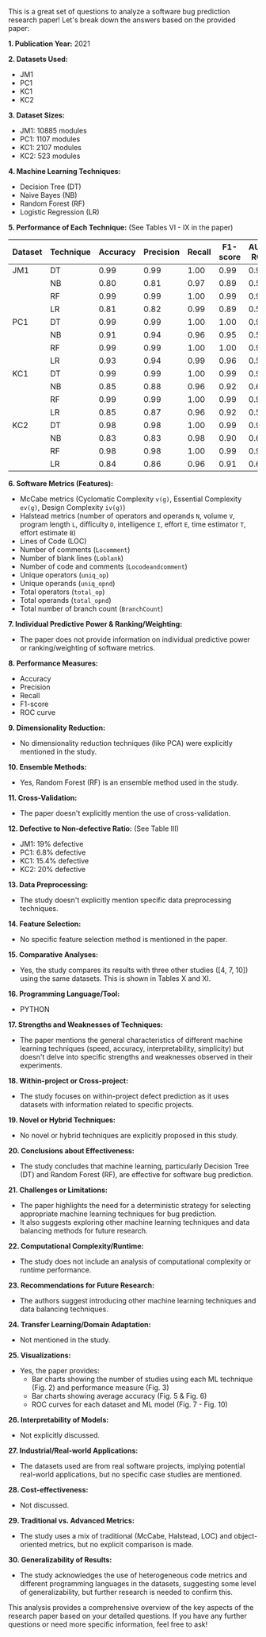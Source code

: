 This is a great set of questions to analyze a software bug prediction research paper! Let's break down the answers based on the provided paper:

**1. Publication Year:** 2021

**2. Datasets Used:**
   - JM1
   - PC1
   - KC1
   - KC2

**3. Dataset Sizes:**
   - JM1: 10885 modules
   - PC1: 1107 modules
   - KC1: 2107 modules 
   - KC2: 523 modules

**4. Machine Learning Techniques:**
   - Decision Tree (DT)
   - Naive Bayes (NB)
   - Random Forest (RF)
   - Logistic Regression (LR)

**5. Performance of Each Technique:** (See Tables VI - IX in the paper)

| Dataset | Technique | Accuracy | Precision | Recall | F1-score | AUC-ROC |
|---|---|---|---|---|---|---|
| JM1   | DT        | 0.99      | 0.99      | 1.00   | 0.99     | 0.973    |
|       | NB        | 0.80      | 0.81      | 0.97   | 0.89     | 0.523    | 
|       | RF        | 0.99      | 0.99      | 1.00   | 0.99     | 0.975    |
|       | LR        | 0.81      | 0.82      | 0.99   | 0.89     | 0.528    |
| PC1   | DT        | 0.99      | 0.99      | 1.00   | 1.00     | 0.961    |
|       | NB        | 0.91      | 0.94      | 0.96   | 0.95     | 0.541    |
|       | RF        | 0.99      | 0.99      | 1.00   | 1.00     | 0.961    |
|       | LR        | 0.93      | 0.94      | 0.99   | 0.96     | 0.578    |
| KC1   | DT        | 0.99      | 0.99      | 1.00   | 0.99     | 0.964    |
|       | NB        | 0.85      | 0.88      | 0.96   | 0.92     | 0.609    |
|       | RF        | 0.99      | 0.99      | 1.00   | 0.99     | 0.967    |
|       | LR        | 0.85      | 0.87      | 0.96   | 0.92     | 0.596    |
| KC2   | DT        | 0.98      | 0.98      | 1.00   | 0.99     | 0.963    |
|       | NB        | 0.83      | 0.83      | 0.98   | 0.90     | 0.603    |
|       | RF        | 0.98      | 0.98      | 1.00   | 0.99     | 0.963    |
|       | LR        | 0.84      | 0.86      | 0.96   | 0.91     | 0.680    |


**6. Software Metrics (Features):**
   - McCabe metrics (Cyclomatic Complexity `v(g)`, Essential Complexity `ev(g)`, Design Complexity `iv(g)`)
   - Halstead metrics (number of operators and operands `N`, volume `V`, program length `L`, difficulty `D`, intelligence `I`, effort `E`, time estimator `T`, effort estimate `B`)
   - Lines of Code (LOC)
   - Number of comments (`Locomment`)
   - Number of blank lines (`Loblank`)
   - Number of code and comments (`Locodeandcomment`)
   - Unique operators (`uniq_op`)
   - Unique operands (`uniq_opnd`)
   - Total operators (`total_op`)
   - Total operands (`total_opnd`)
   - Total number of branch count (`BranchCount`)

**7. Individual Predictive Power & Ranking/Weighting:**
   - The paper does not provide information on individual predictive power or ranking/weighting of software metrics.

**8. Performance Measures:**
   - Accuracy
   - Precision
   - Recall
   - F1-score
   - ROC curve

**9. Dimensionality Reduction:**
   - No dimensionality reduction techniques (like PCA) were explicitly mentioned in the study.

**10. Ensemble Methods:**
   - Yes, Random Forest (RF) is an ensemble method used in the study.

**11. Cross-Validation:**
   - The paper doesn't explicitly mention the use of cross-validation.

**12. Defective to Non-defective Ratio:** (See Table III)
   - JM1: 19% defective
   - PC1: 6.8% defective
   - KC1: 15.4% defective
   - KC2: 20% defective

**13. Data Preprocessing:**
   - The study doesn't explicitly mention specific data preprocessing techniques.

**14. Feature Selection:**
   -  No specific feature selection method is mentioned in the paper. 

**15. Comparative Analyses:**
   - Yes, the study compares its results with three other studies ([4, 7, 10]) using the same datasets. This is shown in Tables X and XI.

**16. Programming Language/Tool:**
   - PYTHON

**17. Strengths and Weaknesses of Techniques:** 
   - The paper mentions the general characteristics of different machine learning techniques (speed, accuracy, interpretability, simplicity) but doesn't delve into specific strengths and weaknesses observed in their experiments. 

**18. Within-project or Cross-project:**
   -  The study focuses on within-project defect prediction as it uses datasets with information related to specific projects.

**19. Novel or Hybrid Techniques:**
   - No novel or hybrid techniques are explicitly proposed in this study.

**20. Conclusions about Effectiveness:**
   - The study concludes that machine learning, particularly Decision Tree (DT) and Random Forest (RF), are effective for software bug prediction.

**21. Challenges or Limitations:**
   - The paper highlights the need for a deterministic strategy for selecting appropriate machine learning techniques for bug prediction.
   - It also suggests exploring other machine learning techniques and data balancing methods for future research.

**22. Computational Complexity/Runtime:**
   - The study does not include an analysis of computational complexity or runtime performance.

**23. Recommendations for Future Research:**
   - The authors suggest introducing other machine learning techniques and data balancing techniques.

**24. Transfer Learning/Domain Adaptation:**
   - Not mentioned in the study.

**25. Visualizations:**
   - Yes, the paper provides:
     - Bar charts showing the number of studies using each ML technique (Fig. 2) and performance measure (Fig. 3)
     - Bar charts showing average accuracy (Fig. 5 & Fig. 6)
     - ROC curves for each dataset and ML model (Fig. 7 - Fig. 10)

**26. Interpretability of Models:**
   - Not explicitly discussed.

**27. Industrial/Real-world Applications:**
   - The datasets used are from real software projects, implying potential real-world applications, but no specific case studies are mentioned.

**28. Cost-effectiveness:**
   - Not discussed.

**29. Traditional vs. Advanced Metrics:**
   - The study uses a mix of traditional (McCabe, Halstead, LOC) and object-oriented metrics, but no explicit comparison is made.

**30. Generalizability of Results:**
   -  The study acknowledges the use of heterogeneous code metrics and different programming languages in the datasets, suggesting some level of generalizability, but further research is needed to confirm this.

This analysis provides a comprehensive overview of the key aspects of the research paper based on your detailed questions. If you have any further questions or need more specific information, feel free to ask!
